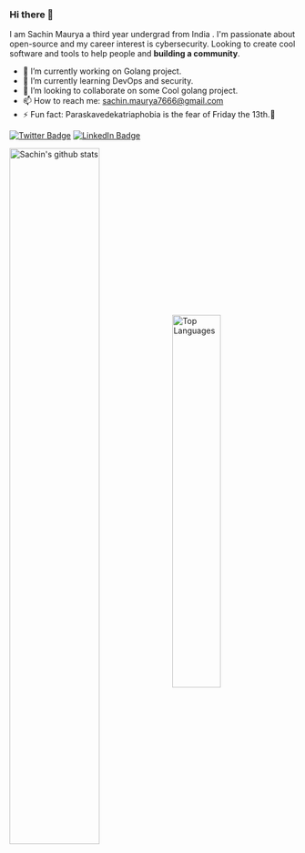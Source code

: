 ### Hi there 👋

I am Sachin Maurya a third year undergrad from India . I'm passionate about open-source and my career interest is cybersecurity.
Looking to create cool software and tools to help people and **building a community**.

<!--
**slayer321/slayer321** is a ✨ _special_ ✨ repository because its `README.md` (this file) appears on your GitHub profile.

Here are some ideas to get you started:
-->

- 🔭 I’m currently working on Golang project.
- 🌱 I’m currently learning DevOps and security.
- 👯 I’m looking to collaborate on some Cool golang project.
- 📫 How to reach me: sachin.maurya7666@gmail.com
- ⚡ Fun fact: Paraskavedekatriaphobia is the fear of Friday the 13th.👻

[![Twitter Badge](https://img.shields.io/badge/Twitter-Profile-informational?style=flat&logo=twitter&logoColor=white&color=1CA2F1)](https://twitter.com/0x_mantis)
[![LinkedIn Badge](https://img.shields.io/badge/LinkedIn-Profile-informational?style=flat&logo=linkedin&logoColor=white&color=0D76A8)](https://www.linkedin.com/in/sach1nmaurya/)

<a href="https://github.com/slayer321?tab=repositories"><img align="center" width="56%" src="https://github-readme-stats.vercel.app/api?username=slayer321&show_icons=true&count_private=true&include_all_commits=true&line_height=21&cache_seconds=1800&hide=stars&theme=white" alt="Sachin's github stats" /></a>
<a href="https://github.com/slayer321?tab=repositories"><img align="center" width="41%" src="https://github-readme-stats.vercel.app/api/top-langs/?username=slayer321&layout=compact&langs_count=6&theme=white" alt="Top Languages"/></a>
